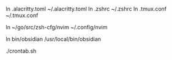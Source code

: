 <!-- tools -->
ln .alacritty.toml ~/.alacritty.toml
ln .zshrc ~/.zshrc
ln .tmux.conf ~/.tmux.conf

<!-- folders -->
ln ~/go/src/zsh-cfg/nvim ~/.config/nvim

<!-- binaries -->
ln bin/obsidian /usr/local/bin/obsidian

<!-- scripts -->
./crontab.sh
